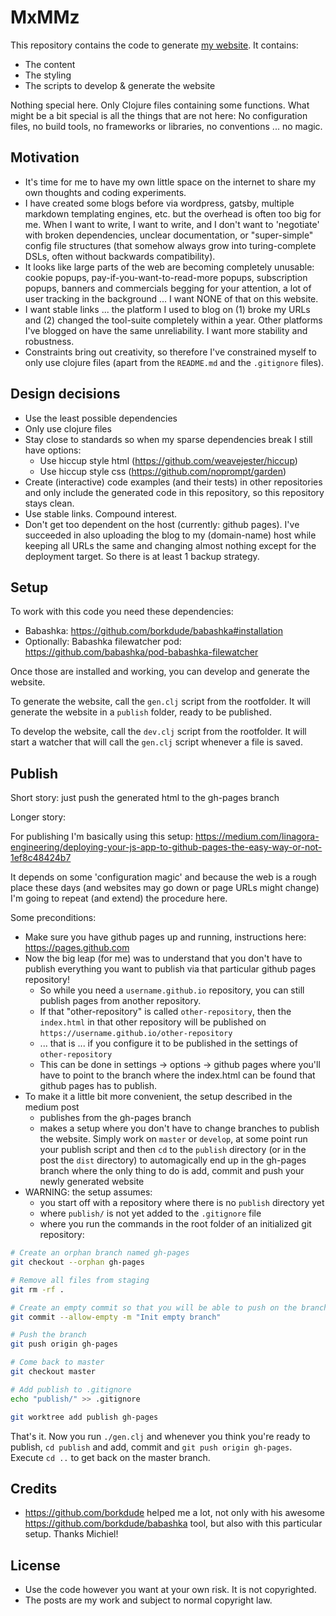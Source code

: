 # MxMMz

This repository contains the code to generate [my
website](https://mmzsource.github.io/mxmmz/). It contains:

- The content
- The styling
- The scripts to develop & generate the website

Nothing special here. Only Clojure files containing some functions. What might
be a bit special is all the things that are not here: No configuration files, no
build tools, no frameworks or libraries, no conventions ... no magic.

## Motivation

- It's time for me to have my own little space on the internet to share my own
  thoughts and coding experiments.
- I have created some blogs before via wordpress, gatsby, multiple markdown
  templating engines, etc. but the overhead is often too big for me. When I want
  to write, I want to write, and I don't want to 'negotiate' with broken
  dependencies, unclear documentation, or "super-simple" config file structures
  (that somehow always grow into turing-complete DSLs, often without backwards
  compatibility).
- It looks like large parts of the web are becoming completely unusable: cookie
  popups, pay-if-you-want-to-read-more popups, subscription popups, banners and
  commercials begging for your attention, a lot of user tracking in the
  background ... I want NONE of that on this website.
- I want stable links ... the platform I used to blog on (1) broke my URLs and
  (2) changed the tool-suite completely within a year. Other platforms I've
  blogged on have the same unreliability. I want more stability and robustness.
- Constraints bring out creativity, so therefore I've constrained myself to only
  use clojure files (apart from the `README.md` and the `.gitignore` files).

## Design decisions

- Use the least possible dependencies
- Only use clojure files
- Stay close to standards so when my sparse dependencies break I still have
  options:
  - Use hiccup style html (https://github.com/weavejester/hiccup)
  - Use hiccup style css (https://github.com/noprompt/garden)
- Create (interactive) code examples (and their tests) in other repositories and
  only include the generated code in this repository, so this repository stays
  clean.
- Use stable links. Compound interest.
- Don't get too dependent on the host (currently: github pages). I've succeeded
  in also uploading the blog to my (domain-name) host while keeping all URLs the
  same and changing almost nothing except for the deployment target. So there is
  at least 1 backup strategy.

## Setup

To work with this code you need these dependencies:

- Babashka: https://github.com/borkdude/babashka#installation
- Optionally: Babashka filewatcher pod:
  https://github.com/babashka/pod-babashka-filewatcher

Once those are installed and working, you can develop and generate the website.

To generate the website, call the `gen.clj` script from the rootfolder. It will
generate the website in a `publish` folder, ready to be published.

To develop the website, call the `dev.clj` script from the rootfolder. It will
start a watcher that will call the `gen.clj` script whenever a file is saved.

## Publish

Short story: just push the generated html to the gh-pages branch

Longer story:

For publishing I'm basically using this setup:
https://medium.com/linagora-engineering/deploying-your-js-app-to-github-pages-the-easy-way-or-not-1ef8c48424b7

It depends on some 'configuration magic' and because the web is a rough place
these days (and websites may go down or page URLs might change) I'm going to
repeat (and extend) the procedure here.

Some preconditions:

- Make sure you have github pages up and running, instructions here:
  https://pages.github.com
- Now the big leap (for me) was to understand that you don't have to publish
  everything you want to publish via that particular github pages repository!
  - So while you need a `username.github.io` repository, you can still publish
    pages from another repository.
  - If that "other-repository" is called `other-repository`, then the
    `index.html` in that other repository will be published on
    `https://username.github.io/other-repository`
  - ... that is ... if you configure it to be published in the settings of
    `other-repository`
  - This can be done in settings -> options -> github pages where you'll have to
    point to the branch where the index.html can be found that github pages has
    to publish.
- To make it a little bit more convenient, the setup described in the medium
  post
  - publishes from the gh-pages branch
  - makes a setup where you don't have to change branches to publish the
    website. Simply work on `master` or `develop`, at some point run your
    publish script and then `cd` to the `publish` directory (or in the post the
    `dist` directory) to automagically end up in the gh-pages branch where the
    only thing to do is add, commit and push your newly generated website
- WARNING: the setup assumes:
  - you start off with a repository where there is no `publish` directory yet
  - where `publish/` is not yet added to the `.gitignore` file
  - where you run the commands in the root folder of an initialized git
    repository:

``` bash
# Create an orphan branch named gh-pages
git checkout --orphan gh-pages

# Remove all files from staging
git rm -rf .

# Create an empty commit so that you will be able to push on the branch next
git commit --allow-empty -m "Init empty branch"

# Push the branch
git push origin gh-pages

# Come back to master
git checkout master

# Add publish to .gitignore
echo "publish/" >> .gitignore

git worktree add publish gh-pages
```

That's it. Now you run `./gen.clj` and whenever you think you're ready to
publish, `cd publish` and add, commit and `git push origin gh-pages`. Execute
`cd ..` to get back on the master branch.

## Credits

- https://github.com/borkdude helped me a lot, not only with his awesome
  https://github.com/borkdude/babashka tool, but also with this particular
  setup. Thanks Michiel!

## License

- Use the code however you want at your own risk. It is not copyrighted.
- The posts are my work and subject to normal copyright law.
